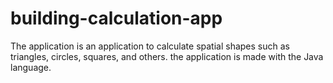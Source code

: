 # building-calculation-app
The application is an application to calculate spatial shapes such as triangles, circles, squares, and others. the application is made with the Java language.





